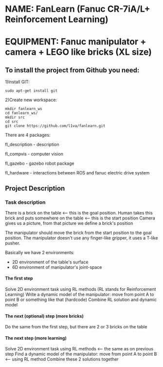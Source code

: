 # NAME: FanLearn (Fanuc CR-7iA/L+ Reinforcement Learning)
# EQUIPMENT: Fanuc manipulator  + camera  +  LEGO like bricks (XL size)

## To install the project from Github you need:
1)Install GIT:
```
sudo apt-get install git
```
2)Create new workspace:
```
mkdir fanlearn_ws
cd fanlearn_ws/
mkdir src
cd src
git clone https://github.com/l1va/fanlearn.git
```
There are 4 packages:

fl_description - description

fl_compvis - computer vision

fl_gazebo - gazebo robot package

fl_hardware - interactions between ROS and fanuc electric drive system

## Project Description

### Task description
There is a brick on the table <-- this is the goal position.
Human takes this brick and puts somewhere on the table <-- this is the start position
Camera gives us a picture, from that picture we define a brick's position

The manipulator should move the brick from the start position to the goal position.
The manipulator doesn't use any finger-like gripper, it uses a T-like pusher. 

Basically we have 2 environments: 
+ 2D environment of the table's surface 
+ 6D environment of manipulator's joint-space

#### The first step
Solve 2D environment task using RL methods (RL stands for Reinforcement Learning)
Write a dynamic model of the manipulator: move from point A to point B or something like that (hardcode)
Combine RL solution and dynamic model

#### The next (optional) step (more bricks)
Do the same from the first step, but there are 2 or 3 bricks on the table

#### The next step (more learning)
Solve 2D environment task using RL methods  <-- the same as on previous step
Find a dynamic model of the manipulator: move from point A to point B <-- using RL method
Combine these 2 solutions together

